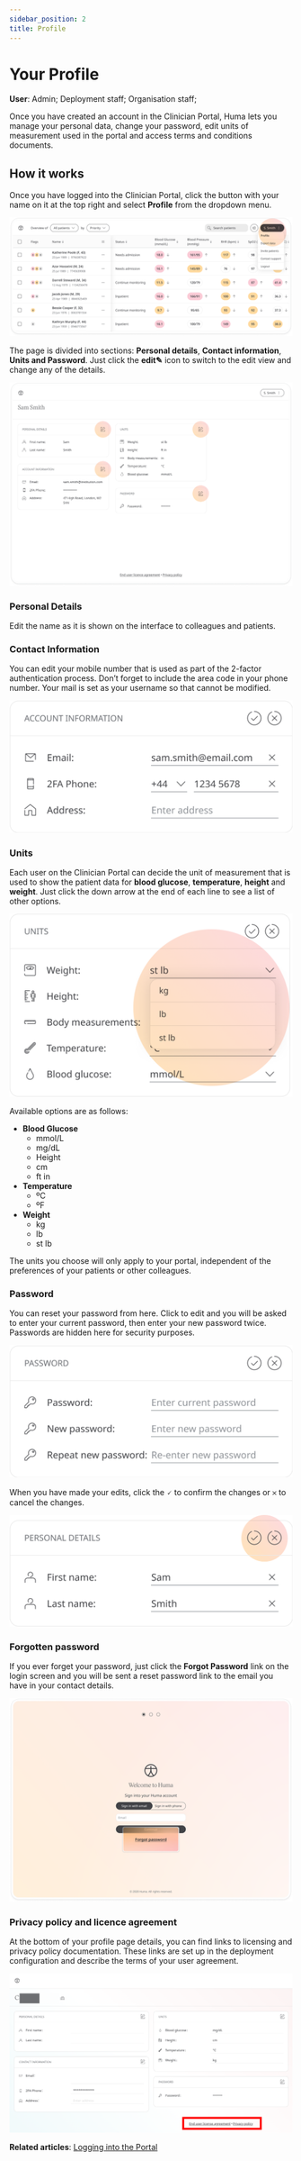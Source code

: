 ```yaml
---
sidebar_position: 2
title: Profile
---
```

# Your Profile
**User**: Admin; Deployment staff; Organisation staff;

Once you have created an account in the Clinician Portal, Huma lets you manage your personal data, change your password, edit units of measurement used in the portal and access terms and conditions documents.
## How it works​
Once you have logged into the Clinician Portal, click the button with your name on it at the top right and select **Profile** from the dropdown menu. 

![Profile Menu](./assets/YourProfile01.png)

The page is divided into sections: **Personal details**, **Contact information**, **Units and Password**. Just click the **edit✎** icon to switch to the edit view and change any of the details. 

![Edit button](./assets/YourProfile02.png)

### Personal Details
Edit the name as it is shown on the interface to colleagues and patients.

### Contact Information
You can edit your mobile number that is used as part of the 2-factor authentication process. Don’t forget to include the area code in your phone number. Your mail is set as your username so that cannot be modified.

![Contact Info](./assets/YourProfile03.png)

### Units
Each user on the Clinician Portal can decide the unit of measurement that is used to show the patient data for **blood glucose**, **temperature**, **height** and **weight**. Just click the down arrow at the end of each line to see a list of other options.

![Units](./assets/YourProfile04.png)

Available options are as follows:
- **Blood Glucose**
  - mmol/L
  - mg/dL
  - Height
  - cm
  - ft in
- **Temperature**
  - ºC
  - ºF
- **Weight**
  - kg
  - lb
  - st lb

The units you choose will only apply to your portal, independent of the preferences of your patients or other colleagues.
### Password
You can reset your password from here. Click to edit and you will be asked to enter your current password, then enter your new password twice. Passwords are hidden here for security purposes. 

![Password](./assets/YourProfile05.png)

When you have made your edits, click the 🗸 to confirm the changes or 𐄂 to cancel the changes.

![Conifrm or Cancel](./assets/YourProfile06.png)

### Forgotten password
If you ever forget your password, just click the **Forgot Password** link on the login screen and you will be sent a reset password link to the email you have in your contact details. 

![Forgot Password link](./assets/YourProfile07.png)

### Privacy policy and licence agreement
At the bottom of your profile page details, you can find links to licensing and privacy policy documentation. These links are set up in the deployment configuration and describe the terms of your user agreement.

![Privacy Policy link](./assets/YourProfile08.png)

**Related articles**: [Logging into the Portal](https://github.com/huma-engineering/huma-docs/blob/9dd229574a4a3d98f741d6cb1b695261cc41649d/data-collection/Clinician%20Portal/Getting%20Started/Logging%20into%20the%20Portal.md)
